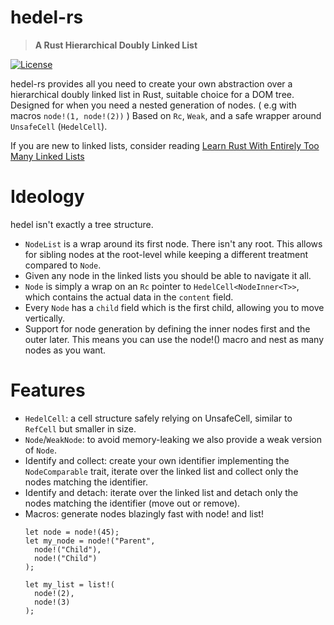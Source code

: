 
# hedel-rs

> **A Rust Hierarchical Doubly Linked List**

[![License](https://img.shields.io/badge/licence-GPL3.0-blue)](LICENSE-GPL)

hedel-rs provides all you need to create your own abstraction over a
hierarchical doubly linked list in Rust, suitable choice for a DOM tree.
Designed for when you need a nested generation of nodes. ( e.g with macros ```node!(1, node!(2))``` )
Based on `Rc`, `Weak`, and a safe wrapper around `UnsafeCell` (`HedelCell`).

If you are new to linked lists, consider reading [Learn Rust With Entirely Too Many Linked Lists](https://rust-unofficial.github.io/too-many-lists/)

# Ideology

hedel isn't exactly a tree structure.

- `NodeList` is a wrap around its first node. There isn't any root. This allows for
  sibling nodes at the root-level while keeping a different treatment compared to `Node`.
- Given any node in the linked lists you should be able to navigate it all.
- `Node` is simply a wrap on an `Rc` pointer to `HedelCell<NodeInner<T>>`, which contains the actual data in the `content` field.
- Every `Node` has a `child` field which is the first child, allowing you to move vertically.
- Support for node generation by defining the inner nodes first and the outer later.
  This means you can use the node!() macro and nest as many nodes as you want.

# Features

- `HedelCell`: a cell structure safely relying on UnsafeCell, similar to `RefCell` but smaller in size.
- `Node`/`WeakNode`: to avoid memory-leaking we also provide a weak version of `Node`.
- Identify and collect: create your own identifier implementing the `NodeComparable` trait, iterate over the linked list and collect
  only the nodes matching the identifier.
- Identify and detach: iterate over the linked list and detach only the nodes matching the identifier (move out or remove).
- Macros: generate nodes blazingly fast with node! and list!
  ```
  let node = node!(45);
  let my_node = node!("Parent",
    node!("Child"),
    node!("Child")
  );

  let my_list = list!(
    node!(2),
    node!(3)
  );
  ```
